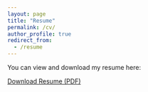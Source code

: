 ```yaml
---
layout: page
title: "Resume"
permalink: /cv/
author_profile: true
redirect_from:
  - /resume
---
```


<p>You can view and download my resume here:</p>

<a href="{{ site.baseurl }}/files/Daniel_Coulson_resume.pdf" target="_blank">Download Resume (PDF)</a>

